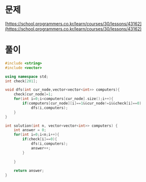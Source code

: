 # 문제

[https://school.programmers.co.kr/learn/courses/30/lessons/43162](https://school.programmers.co.kr/learn/courses/30/lessons/43162)

# 풀이

```c++
#include <string>
#include <vector>

using namespace std;
int check[201];

void dfs(int cur_node,vector<vector<int>> computers){
    check[cur_node]=1;
    for(int i=0;i<computers[cur_node].size();i++){
        if(computers[cur_node][i]==1&&cur_node!=i&&check[i]==0)
            dfs(i,computers);
    }
}

int solution(int n, vector<vector<int>> computers) {
    int answer = 0;
    for(int i=0;i<n;i++){
        if(check[i]==0){
            dfs(i,computers);
            answer++;
        }
        
    }
    
    return answer;
}
```